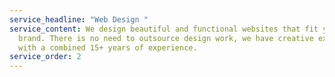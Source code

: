 ```yaml
---
service_headline: "Web Design "
service_content: We design beautiful and functional websites that fit your
  brand. There is no need to outsource design work, we have creative experts
  with a combined 15+ years of experience.
service_order: 2
---
```

